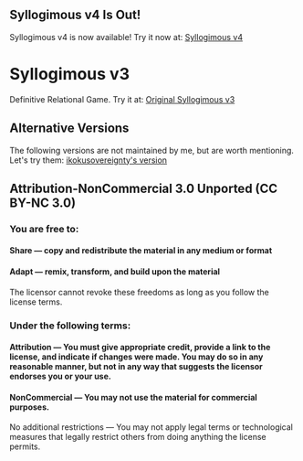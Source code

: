 ## Syllogimous v4 Is Out!

Syllogimous v4 is now available! Try it now at: [Syllogimous v4](https://4skinskywalker.github.io/Syllogimous-v4/)

# Syllogimous v3

Definitive Relational Game. Try it at: [Original Syllogimous v3](https://4skinskywalker.github.io/Syllogimous-v3/)

## Alternative Versions

The following versions are not maintained by me, but are worth mentioning.
Let's try them: [ikokusovereignty's version](https://ikokusovereignty.github.io/Syllogimous-v3/)

## Attribution-NonCommercial 3.0 Unported (CC BY-NC 3.0)

### You are free to:
#### Share — copy and redistribute the material in any medium or format
#### Adapt — remix, transform, and build upon the material

The licensor cannot revoke these freedoms as long as you follow the license terms.

### Under the following terms:
#### Attribution — You must give appropriate credit, provide a link to the license, and indicate if changes were made. You may do so in any reasonable manner, but not in any way that suggests the licensor endorses you or your use.
#### NonCommercial — You may not use the material for commercial purposes.

No additional restrictions — You may not apply legal terms or technological measures that legally restrict others from doing anything the license permits.
